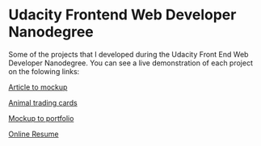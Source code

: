 # Udacity Frontend Web Developer Nanodegree

Some of the projects that I developed during the Udacity Front End Web Developer Nanodegree. You can see
a live demonstration of each project on the folowing links:

[Article to mockup](https://kauevidal.github.io/nanodegree_frontend_web_developer/1_article_to_mockup/)

[Animal trading cards](https://kauevidal.github.io/nanodegree_frontend_web_developer/2_animal_trading_cards/)

[Mockup to portfolio](https://kauevidal.github.io/nanodegree_frontend_web_developer/3_mockup_portfolio/)

[Online Resume](https://kauevidal.github.io/nanodegree_frontend_web_developer/4_resume_project/)
